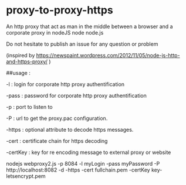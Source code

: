 # proxy-to-proxy-https
An http proxy that act as man in the middle between a browser and a corporate proxy in nodeJS node node.js

Do not hesitate to publish an issue for any question or problem

(inspired by https://newspaint.wordpress.com/2012/11/05/node-js-http-and-https-proxy/ )

##usage : 

-l : login for corporate http proxy authentification

-pass : password for corporate http proxy authentification

-p : port to listen to

-P : url to get the proxy.pac configuration.

-https : optional attribute to decode https messages.

-cert : certificate chain for https decoding

-certKey : key for re encoding message to external proxy or website

nodejs webproxy2.js -p 8084 -l myLogin -pass myPassword -P http://localhost:8082 -d -https -cert fullchain.pem -certKey key-letsencrypt.pem 
